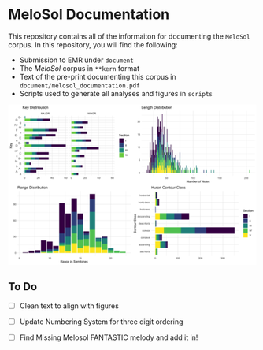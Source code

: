 # MeloSol Documentation  

This repository contains all of the informaiton for documenting the `MeloSol` corpus. 
In this repository, you will find the following:

* Submission to EMR under `document`
* The _MeloSol_ corpus in `**kern` format
* Text of the pre-print documenting this corpus in `document/melosol_documentation.pdf`
* Scripts used to generate all analyses and figures in `scripts` 


![Overview of Corpus](img/figure_1.png)

## To Do 

* [ ] Clean text to align with figures 
* [ ] Update Numbering System for three digit ordering
* [ ] Find Missing Melosol FANTASTIC melody and add it in! 


